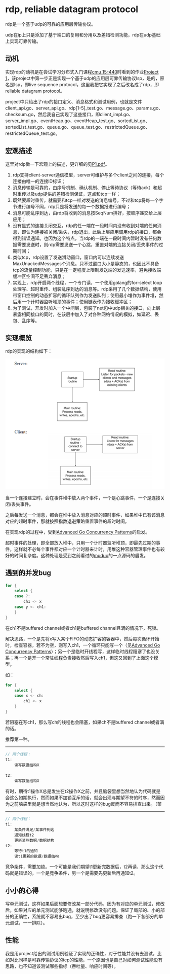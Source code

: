# rdp, reliable datagram protocol

rdp是一个基于udp的可靠的应用层传输协议。

udp在ip上只是添加了基于端口的复用和分用以及差错检测功能，rdp在udp基础上实现可靠传输。

## 动机

实现rdp的动机是在尝试学习分布式入门课程[cmu 15-440](https://www.synergylabs.org/courses/15-440/syllabus.html)时看到的作业[Project 1](https://github.com/cmu-440-f19/P1)，该project中第一步正是实现一个基于udp的应用层可靠传输协议lsp，是的，原名是lsp，即live sequence protocol，这里我把它实现了之后改名成了rdp，即reliable datagram protocol。

project中只给出了rdp的接口定义、消息格式和测试用例，也就是文件client_api.go、server_api.go、rdp\[1-5\]_test.go、message.go、params.go、checksum.go，然后我自己实现了这些接口，即client_impl.go、server_impl.go、eventHeap.go、eventHeap_test.go、sortedList.go、sortedList_test.go、queue.go、queue_test.go、restrictedQueue.go、restrictedQueue_test.go。

## 宏观描述

这里对rdp做一下宏观上的描述，更详细的见[P1.pdf](./P1.pdf)。

1. rdp支持client-server通信模型，server可维护与多个client之间的连接，每个连接由唯一的连接ID标识；
2. 消息传输是可靠的，由序号机制、确认机制、停止等待协议（等待ack）和超时重传以及udp提供的差错检测保证，这点和tcp一样；
3. 既然要超时重传，就需要和tcp一样对发送的消息编号，不过和tcp将每一个字节进行编号不同，rdp只是将发送的每一个数据报进行编号；
4. 消息可能乱序到达，由rdp将收到的消息按SeqNum排好，按顺序递交给上层应用；
5. 没有显式的连接关闭交互，rdp的任一端在一段时间内没有收到对端的任何消息，即认为连接被关闭/丢失，rdp退出，此后上层应用调用rdp的接口，都会得到错误通知。也因为这个特点，当rdp的一端在一段时间内暂时没有任何数据需要发送时，则rdp需要发送一个心跳，重置对端的连接关闭/丢失事件的过期时间；
6. 类似tcp，rdp设置了发送滑动窗口，窗口内可以连续发送MaxUnackedMessages个消息。只不过窗口大小是静态的，也因此不具备tcp的流量控制功能，只是在一定程度上限制发送端的发送速率，避免接收端缓冲区空间不足丢弃消息；
7. 实现上，rdp开启两个线程，一个专门读，一个使用golang的for-select loop处理写、超时重传、组装乱序到达的消息等。rdp采用了几个数据结构，使用带窗口控制的动态扩容的循环队列作为发送队列；使用最小堆作为事件堆，然后用一个计时器监听堆顶的事件；使用链表作为接收缓冲区；
8. 为了测试，开发时加入一个中间层，包装了net包中udp相关的接口，向上层暴露相同接口的同时，在该层中加入了对各种网络情况的模拟，如延迟、丢包、乱序等。

## 实现概览

rdp的实现的结构如下：

![](./structure.png)

当一个连接建立时，会在事件堆中放入两个事件，一个是心跳事件，一个是连接关闭/丢失事件。

之后每发送一个消息，都会在堆中放入消息对应的超时事件，如果堆中已有该消息对应的超时事件，那就按照指数退避策略重置事件的超时时间。

在实现rdp的过程中，受到[Advanced Go Concurrency Patterns](https://talks.golang.org/2013/advconc.slide#1)的启发。

超时事件的处理，即全部放入堆中，只用一个计时器监听堆顶，即最先过期的事件，这样就不必每个事件都对应一个计时器来计时，用堆这种容器管理事件也有较好的时间复杂度。这种处理是受到之前看过的[muduo](https://github.com/chenshuo/muduo)的一点源码的启发。

## 遇到的并发bug

```go
for {
	select {
	case ?:
		ch1 <- x
	case y <- ch1:
	}
}
```

在ch1不是buffered channel或者ch1是buffered channel且满的情况下，死锁。

解决思路，一个是先将x写入某个FIFO的动态扩容的容器中，然后每次循环开始时，检查容器，若不为空，则写入ch1，一个循环只能写一个（见[Advanced Go Concurrency Patterns](https://talks.golang.org/2013/advconc.slide#1)）；另一个是临时开线程写，这样临时线程阻塞了也没关系；再一个是开一个常驻线程负责接收然后写入ch1，但这又回到了上面这个模型。

如：

```go
for {
	select {
	case x <- ch:
		ch1 <- x
	}
}
```

若阻塞在写ch1，那么写ch的线程也会阻塞，如果ch不是buffered channel或者满的话。

推荐第一种。

***

```go
// 两个线程：
t1:
	读写数据结构X
	
t2:
	读写数据结构X
```
	
有时，期待t1操作X总是发生在t2操作X之前，并且脑袋里想当然地认为代码就是会这么如期执行，然而如果不加锁互斥的话，就会出现与期望不符的时序，然而因为之前脑袋里就是想当然地认为，所以这时这样的bug反而不容易排查出来。（菜

***

```go
// 两个线程：
t1:
	某条件满足/某事件到达
	通知线程t2
	更新某些数据/数据结构
t2:
	等待t1的通知
	读t1更新的数据/数据结构
```

竞争条件，需要加锁。一个可能是我们期望t1更新完数据后，t2再读，那么这个代码就是错误的，一个是竞争条件，另一个是需要先更新后再通知t2。

## 小小的心得

写单元测试，这样如果后面想要修改某一部分代码，因为有对应的单元测试，修改后，如果对应的单元测试能够跑通，就说明修改没有问题。保证了局部的、小的部分的正确性，系统就不容易出bug，至少出了bug更容易排查（跑一下各部分的单元测试，一一排除）。

## 性能

我是用project给出的测试用例验证了实现的正确性，对于性能并没有去测试，比如对比同样是可靠传输协议的tcp的性能，一个原因也是自己对如何测试性能没有思路，也不知道该测试哪些指标（吞吐量、响应时间等）。

